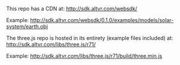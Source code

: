 This repo has a CDN at: http://sdk.altvr.com/websdk/

Example: http://sdk.altvr.com/websdk/0.1.0/examples/models/solar-system/earth.obj

The three.js repo is hosted in its entirety (example files included) at: http://sdk.altvr.com/libs/three.js/r71/

Example: http://sdk.altvr.com/libs/three.js/r71/build/three.min.js